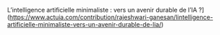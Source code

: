 L’intelligence artificielle minimaliste : vers un avenir durable de l’IA ?](https://www.actuia.com/contribution/rajeshwari-ganesan/lintelligence-artificielle-minimaliste-vers-un-avenir-durable-de-lia/)

